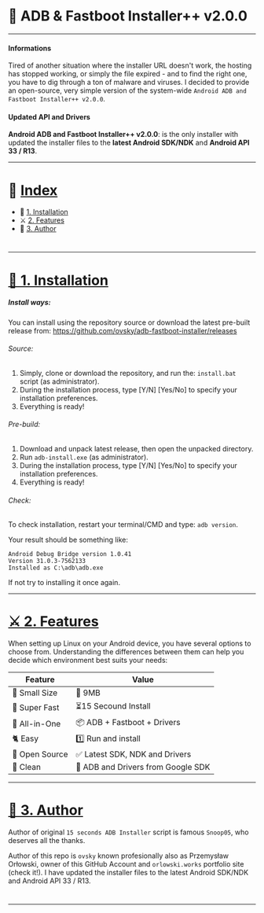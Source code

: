 # 🤖 ADB & Fastboot Installer++ v2.0.0

---
#### Informations
Tired of another situation where the installer URL doesn't work, the hosting has stopped working, or simply the file expired - and to find the right one, you have to dig through a ton of malware and viruses. I decided to provide an open-source, very simple version of the system-wide `Android ADB and Fastboot Installer++ v2.0.0`.

#### Updated API and Drivers
**Android ADB and Fastboot Installer++ v2.0.0**: is the only installer with updated the installer files to the **latest Android SDK/NDK** and **Android API 33 / R13**.

---

# 📘 [ Index ]()

- 🌟 [1. Installation](#installation)
- ⚔️ [2. Features](#features)
- 🐧 [3. Author](#author)

#

---

#

# [🌟 ️1. Installation ](#installation)

##### Install ways:

You can install using the repository source or download the latest pre-built release from:
https://github.com/ovsky/adb-fastboot-installer/releases

###### Source:

1. Simply, clone or download the repository, and run the:
   `install.bat` script (as administrator).
2. During the installation process, type [Y/N] [Yes/No] to specify your installation preferences.
3. Everything is ready!

###### Pre-build:

1. Download and unpack latest release, then open the unpacked directory.
2. Run `adb-install.exe` (as administrator).
3. During the installation process, type [Y/N] [Yes/No] to specify your installation preferences.
4. Everything is ready!

###### Check:

To check installation, restart your terminal/CMD and type:
`adb version`.

Your result should be something like:

```
Android Debug Bridge version 1.0.41
Version 31.0.3-7562133
Installed as C:\adb\adb.exe
```

If not try to installing it once again.

---

# [⚔️ 2. Features ](#features)

When setting up Linux on your Android device, you have several options to choose from. Understanding the differences between them can help you decide which environment best suits your needs:

| Feature       | Value                              |
| ------------- | ---------------------------------- |
| 🐥 Small Size | 📁 9MB                             |
| 🐅 Super Fast | ⏳15 Secound Install               |
| 🐉 All-in-One | 📦 ADB + Fastboot + Drivers        |
| 🐈 Easy       | 1️⃣ Run and install                 |
| 🪼 Open Source | ✅ Latest SDK, NDK and Drivers     |
| 🐳 Clean      | 🔻 ADB and Drivers from Google SDK |

---

# [🐧 ️3. Author](#author)

Author of original `15 seconds ADB Installer` script is famous `Snoop05`, who deserves all the thanks.

Author of this repo is `ovsky` known profesionally also as Przemysław Orłowski, owner of this GitHub Account and `orlowski.works` portfolio site (check it!).
I have updated the installer files to the latest Android SDK/NDK and Android API 33 / R13. 

#

---
